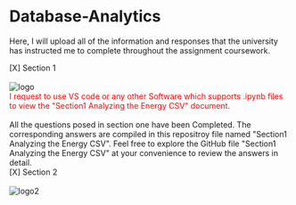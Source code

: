 # Database-Analytics
Here, I will upload all of the information and responses that the university has instructed me to complete throughout the assignment coursework. 

[X] Section 1<br><br>
![logo](https://github.com/azamazher/database-analytics/assets/95758504/7d340f51-9ed1-479c-b3fa-5b76209ff172)<br>
<spam style="color: red;">I request to use VS code or any other Software which supports .ipynb files to view the "Section1 Analyzing the Energy CSV" document.</spam><br><br>
All the questions posed in section one have been Completed.  The corresponding answers are compiled in this repositroy file named "Section1 Analyzing the Energy CSV". Feel free to explore the GitHub file "Section1 Analyzing the Energy CSV" at your convenience to review the answers in detail. <br>
[X] Section 2<br><br>
![logo2](https://github.com/azamazher/database-analytics/assets/95758504/d32d79ff-cfa5-4091-986c-2df1895bf9bd)

